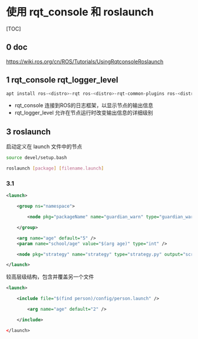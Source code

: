 # 使用 rqt_console 和 roslaunch

[TOC]

## 0 doc

<https://wiki.ros.org/cn/ROS/Tutorials/UsingRqtconsoleRoslaunch>

## 1 rqt_console rqt_logger_level

```bash
apt install ros-<distro>-rqt ros-<distro>-rqt-common-plugins ros-<distro>-turtlesim
```

- rqt_console 连接到ROS的日志框架，以显示节点的输出信息
- rqt_logger_level 允许在节点运行时改变输出信息的详细级别

## 3 roslaunch

启动定义在 launch 文件中的节点

```bash
source devel/setup.bash

roslaunch [package] [filename.launch]
```

### 3.1

```xml
<launch>

    <group ns="namespace">

        <node pkg="packageName" name="guardian_warn" type="guardian_warn_new" output="screen" cwd="node"></node>

    </group>

    <arg name="age" default="5" />
    <param name="school/age" value="$(arg age)" type="int" />

    <node pkg="strategy" name="strategy" type="strategy.py" output="screen" cwd="node"></node>

</launch>
```

较高层级结构，包含并覆盖另一个文件

```xml
<launch>

    <include file="$(find person)/config/person.launch" />

        <arg name="age" default="2" />

    </include>

</launch>
```
